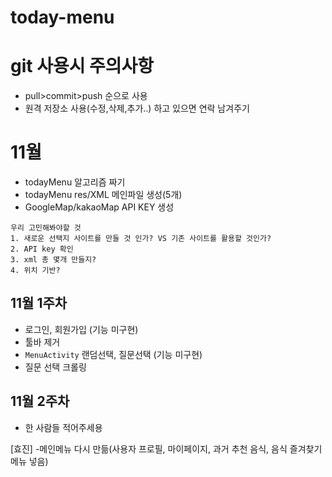 # today-menu

# git 사용시 주의사항
- pull>commit>push 순으로 사용
- 원격 저장소 사용(수정,삭제,추가..) 하고 있으면 연락 남겨주기

# 11월
- todayMenu 알고리즘 짜기
- todayMenu res/XML 메인파일 생성(5개)
- GoogleMap/kakaoMap API KEY 생성

```
우리 고민해봐야할 것 
1. 새로운 선택지 사이트를 만들 것 인가? VS 기존 사이트를 활용할 것인가?
2. API key 확인
3. xml 총 몇개 만들지?
4. 위치 기반?
```

## 11월 1주차
- 로그인, 회원가입 (기능 미구현)
- 툴바 제거
- ```MenuActivity``` 랜덤선택, 질문선택 (기능 미구현)
- 질문 선택 크롤링

## 11월 2주차
- 한 사람들 적어주세용

[효진]
-메인메뉴 다시 만듦(사용자 프로필, 마이페이지, 과거 추천 음식, 음식 즐겨찾기 메뉴 넣음)